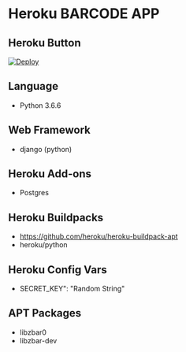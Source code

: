 # Heroku BARCODE APP

## Heroku Button
[![Deploy](https://www.herokucdn.com/deploy/button.png)](https://heroku.com/deploy)

## Language
- Python 3.6.6
## Web Framework
- django (python)
## Heroku Add-ons
- Postgres
## Heroku Buildpacks
- https://github.com/heroku/heroku-buildpack-apt
- heroku/python
## Heroku Config Vars
- SECRET_KEY": "Random String"
## APT Packages
- libzbar0
- libzbar-dev
